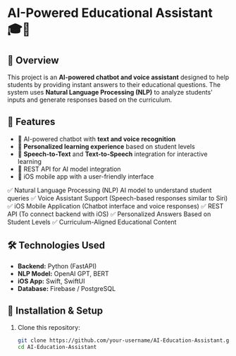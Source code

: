 # AI-Powered Educational Assistant 🎓🤖  

## 📌 Overview  
This project is an **AI-powered chatbot and voice assistant** designed to help students by providing instant answers to their educational questions. The system uses **Natural Language Processing (NLP)** to analyze students' inputs and generate responses based on the curriculum.  

## 🚀 Features  
- 🔹 AI-powered chatbot with **text and voice recognition**  
- 🔹 **Personalized learning experience** based on student levels  
- 🔹 **Speech-to-Text** and **Text-to-Speech** integration for interactive learning  
- 🔹 REST API for AI model integration  
- 🔹 iOS mobile app with a user-friendly interface




✅ Natural Language Processing (NLP) AI model to understand student queries
✅ Voice Assistant Support (Speech-based responses similar to Siri)
✅ iOS Mobile Application (Chatbot interface and voice responses)
✅ REST API (To connect backend with iOS)
✅ Personalized Answers Based on Student Levels
✅ Curriculum-Aligned Educational Content

## 🛠️ Technologies Used  
- **Backend:** Python (FastAPI)  
- **NLP Model:** OpenAI GPT, BERT  
- **iOS App:** Swift, SwiftUI  
- **Database:** Firebase / PostgreSQL  

## 🔧 Installation & Setup  
1. Clone this repository:  
   ```bash
   git clone https://github.com/your-username/AI-Education-Assistant.git
   cd AI-Education-Assistant
